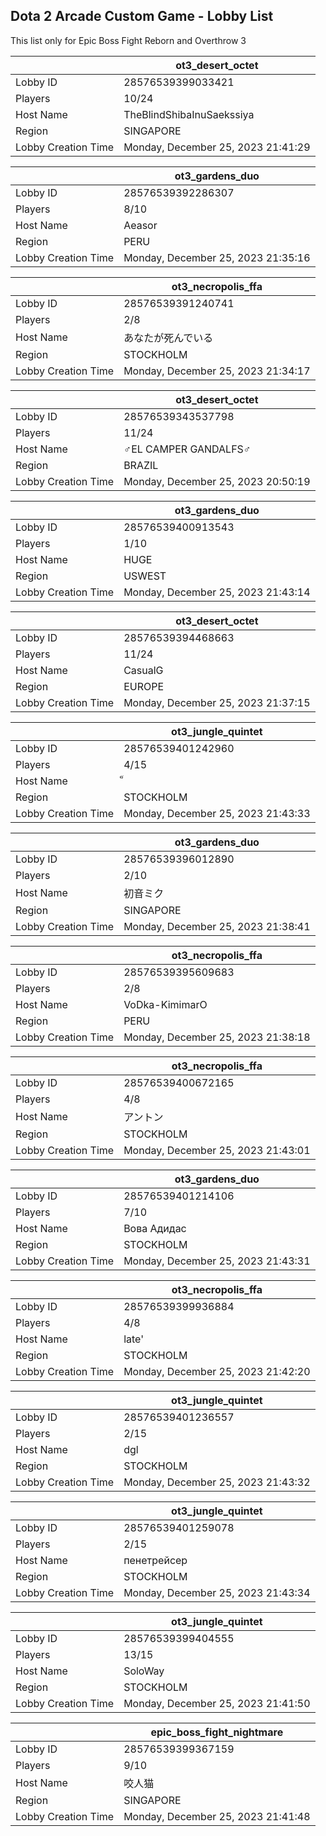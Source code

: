 ## Dota 2 Arcade Custom Game - Lobby List

This list only for Epic Boss Fight Reborn and Overthrow 3

|  | ot3_desert_octet |
| ------ | ------ |
| Lobby ID | 28576539399033421 |
| Players | 10/24 |
| Host Name | TheBlindShibaInuSaekssiya |
| Region | SINGAPORE |
| Lobby Creation Time | Monday, December 25, 2023 21:41:29 |


|  | ot3_gardens_duo |
| ------ | ------ |
| Lobby ID | 28576539392286307 |
| Players | 8/10 |
| Host Name | Aeasor |
| Region | PERU |
| Lobby Creation Time | Monday, December 25, 2023 21:35:16 |


|  | ot3_necropolis_ffa |
| ------ | ------ |
| Lobby ID | 28576539391240741 |
| Players | 2/8 |
| Host Name | あなたが死んでいる |
| Region | STOCKHOLM |
| Lobby Creation Time | Monday, December 25, 2023 21:34:17 |


|  | ot3_desert_octet |
| ------ | ------ |
| Lobby ID | 28576539343537798 |
| Players | 11/24 |
| Host Name | ♂EL CAMPER GANDALFS♂ |
| Region | BRAZIL |
| Lobby Creation Time | Monday, December 25, 2023 20:50:19 |


|  | ot3_gardens_duo |
| ------ | ------ |
| Lobby ID | 28576539400913543 |
| Players | 1/10 |
| Host Name | HUGE |
| Region | USWEST |
| Lobby Creation Time | Monday, December 25, 2023 21:43:14 |


|  | ot3_desert_octet |
| ------ | ------ |
| Lobby ID | 28576539394468663 |
| Players | 11/24 |
| Host Name | CasualG |
| Region | EUROPE |
| Lobby Creation Time | Monday, December 25, 2023 21:37:15 |


|  | ot3_jungle_quintet |
| ------ | ------ |
| Lobby ID | 28576539401242960 |
| Players | 4/15 |
| Host Name | ็ |
| Region | STOCKHOLM |
| Lobby Creation Time | Monday, December 25, 2023 21:43:33 |


|  | ot3_gardens_duo |
| ------ | ------ |
| Lobby ID | 28576539396012890 |
| Players | 2/10 |
| Host Name | 初音ミク |
| Region | SINGAPORE |
| Lobby Creation Time | Monday, December 25, 2023 21:38:41 |


|  | ot3_necropolis_ffa |
| ------ | ------ |
| Lobby ID | 28576539395609683 |
| Players | 2/8 |
| Host Name | VoDka-KimimarO |
| Region | PERU |
| Lobby Creation Time | Monday, December 25, 2023 21:38:18 |


|  | ot3_necropolis_ffa |
| ------ | ------ |
| Lobby ID | 28576539400672165 |
| Players | 4/8 |
| Host Name | アントン |
| Region | STOCKHOLM |
| Lobby Creation Time | Monday, December 25, 2023 21:43:01 |


|  | ot3_gardens_duo |
| ------ | ------ |
| Lobby ID | 28576539401214106 |
| Players | 7/10 |
| Host Name | Вова Адидас |
| Region | STOCKHOLM |
| Lobby Creation Time | Monday, December 25, 2023 21:43:31 |


|  | ot3_necropolis_ffa |
| ------ | ------ |
| Lobby ID | 28576539399936884 |
| Players | 4/8 |
| Host Name | late' |
| Region | STOCKHOLM |
| Lobby Creation Time | Monday, December 25, 2023 21:42:20 |


|  | ot3_jungle_quintet |
| ------ | ------ |
| Lobby ID | 28576539401236557 |
| Players | 2/15 |
| Host Name | dgl |
| Region | STOCKHOLM |
| Lobby Creation Time | Monday, December 25, 2023 21:43:32 |


|  | ot3_jungle_quintet |
| ------ | ------ |
| Lobby ID | 28576539401259078 |
| Players | 2/15 |
| Host Name | пенетрейсер |
| Region | STOCKHOLM |
| Lobby Creation Time | Monday, December 25, 2023 21:43:34 |


|  | ot3_jungle_quintet |
| ------ | ------ |
| Lobby ID | 28576539399404555 |
| Players | 13/15 |
| Host Name | SoloWay |
| Region | STOCKHOLM |
| Lobby Creation Time | Monday, December 25, 2023 21:41:50 |


|  | epic_boss_fight_nightmare |
| ------ | ------ |
| Lobby ID | 28576539399367159 |
| Players | 9/10 |
| Host Name | 咬人猫 |
| Region | SINGAPORE |
| Lobby Creation Time | Monday, December 25, 2023 21:41:48 |


